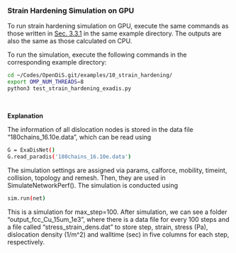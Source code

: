 ### Strain Hardening Simulation on GPU
To run strain hardening simulation on GPU, execute the same commands as those written in [Sec. 3.3.1](https://caiwei-stanford.github.io/opendis-doc/tutorials/strain_hardening/strain_hardening_on_cpu.html) in the same example directory. The outputs are also the same as those calculated on CPU.

To run the simulation, execute the following commands in the corresponding example directory:
```bash
cd ~/Codes/OpenDiS.git/examples/10_strain_hardening/
export OMP_NUM_THREADS=8
python3 test_strain_hardening_exadis.py
```
</br>

**Explanation**

The information of all dislocation nodes is stored in the data file “180chains_16.10e.data”, which can be read using
```bash
G = ExaDisNet()
G.read_paradis('180chains_16.10e.data')
```

The simulation settings are assigned via params, calforce, mobility, timeint, collision, topology and remesh. Then, they are used in SimulateNetworkPerf(). The simulation is conducted using 
```bash
sim.run(net)
```
This is a simulation for max_step=100. After simulation, we can see a folder “output_fcc_Cu_15um_1e3”, where there is a data file for every 100 steps and a file called “stress_strain_dens.dat” to store step, strain, stress (Pa), dislocation density (1/m^2) and walltime (sec) in five columns for each step, respectively.
</br>
